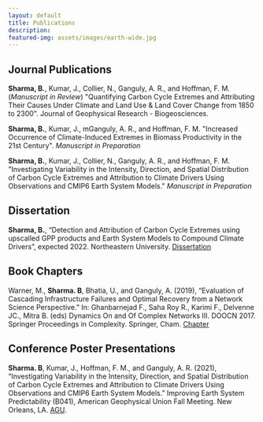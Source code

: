```yaml
---
layout: default
title: Publications 
description: 
featured-img: assets/images/earth-wide.jpg
---
```

## Journal Publications

**Sharma, B.**, Kumar, J., Collier, N., Ganguly, A. R., and Hoffman, F. M. (_Manuscript in Review_) "Quantifying Carbon Cycle Extremes and Attributing Their Causes Under Climate and Land Use & Land Cover Change from 1850 to 2300". Journal of Geophysical Research - Biogeosciences.

**Sharma, B.**, Kumar, J., mGanguly, A. R., and Hoffman, F. M. "Increased Occurrence of Climate-Induced Extremes in Biomass Productivity in the 21st Century". _Manuscript in Preparation_ 

**Sharma, B.**, Kumar, J., Collier, N., Ganguly, A. R., and Hoffman, F. M. "Investigating Variability in the Intensity, Direction, and Spatial Distribution of Carbon Cycle Extremes and Attribution to Climate Drivers Using Observations and CMIP6 Earth System Models." _Manuscript in Preparation_ 


## Dissertation

**Sharma, B.**, “Detection and Attribution of Carbon Cycle Extremes using upscalled GPP products and Earth System Models to Compound Climate Drivers”, expected 2022. Northeastern University. [Dissertation](./papers/sharma_dissertation_2022.pdf)


## Book Chapters

Warner, M., **Sharma. B**, Bhatia, U., and Ganguly, A. (2019), “Evaluation of Cascading Infrastructure Failures and Optimal Recovery from a Network Science Perspective.” In: Ghanbarnejad F., Saha Roy R., Karimi F., Delvenne JC., Mitra B. (eds) Dynamics On and Of Complex Networks III. DOOCN 2017. Springer Proceedings in Complexity. Springer, Cham. [Chapter](https://doi.org/10.1007/978-3-030-14683-2_3)


## Conference Poster Presentations

**Sharma. B**, Kumar, J., Hoffman, F. M., and Ganguly, A. R. (2021), “Investigating Variability in the Intensity, Direction, and Spatial Distribution of Carbon Cycle Extremes and Attribution to Climate Drivers Using Observations and CMIP6 Earth System Models.” Improving Earth System Predictability (B041), American Geophysical Union Fall Meeting. New Orleans, LA. [AGU](https://agu2021fallmeeting-agu.ipostersessions.com/default.aspx?s=71-89-8B-05-7E-BE-42-CF-33-5D-F5-8A-F4-6A-77-AC&guestview=true).


